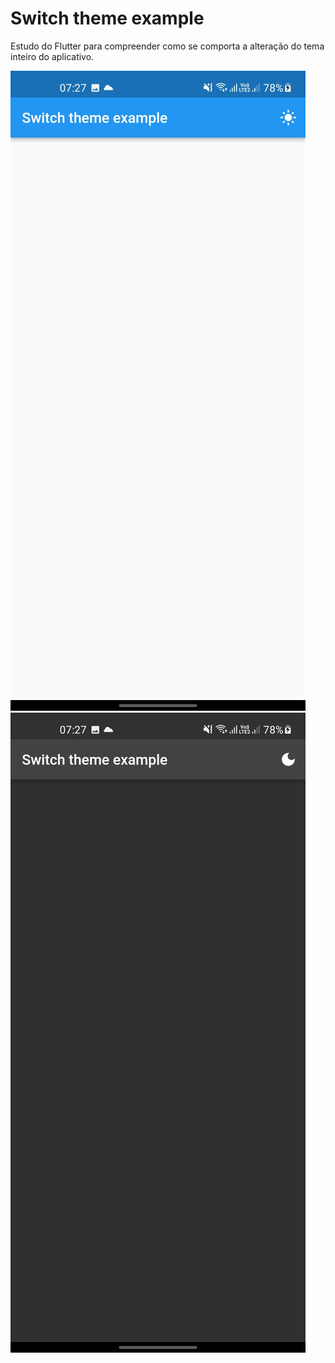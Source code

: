 # Switch theme example

Estudo do Flutter para compreender como se comporta a alteração do tema inteiro do aplicativo.

![](print1.jpg)
![](print2.jpg)
